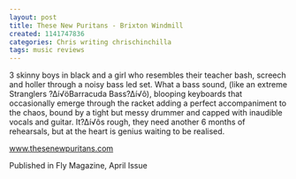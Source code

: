 ```yaml
---
layout: post
title: These New Puritans - Brixton Windmill
created: 1141747836
categories: Chris writing chrischinchilla
tags: music reviews
---
```


3 skinny boys in black and a girl who resembles their teacher bash, screech and holler through a noisy bass led set. What a bass sound, (like an extreme Stranglers ?∆í√öBarracuda Bass?∆í√ô), blooping keyboards that occasionally emerge through the racket adding a perfect accompaniment to the chaos, bound by a tight but messy drummer and capped with inaudible vocals and guitar. It?∆í√ôs rough, they need another 6 months of rehearsals, but at the heart is genius waiting to be realised.

<a href='http://www.thesenewpuritans.com/' target='_blank'>www.thesenewpuritans.com</a>

Published in Fly Magazine, April Issue
